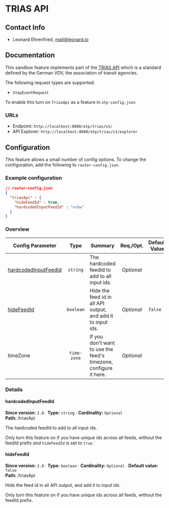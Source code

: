 # TRIAS API

## Contact Info

- Leonard Ehrenfried, mail@leonard.io

## Documentation

This sandbox feature implements part of the [TRIAS API](https://www.vdv.de/projekt-ip-kom-oev-ekap.aspx) 
which is a standard defined by the German VDV, the association of transit agencies.

The following request types are supported:

- `StopEventRequest`

To enable this turn on `TriasApi` as a feature in `otp-config.json`.

### URLs

- Endpoint: `http://localhost:8080/otp/trias/v1/`
- API Explorer: `http://localhost:8080/otp/trias/v1/explorer`

## Configuration

This feature allows a small number of config options. To change the configuration, add the 
following to `router-config.json`.

<!-- config BEGIN -->
<!-- NOTE! This section is auto-generated. Do not change, change doc in code instead. -->

### Example configuration

```JSON
// router-config.json
{
  "triasApi" : {
    "hideFeedId" : true,
    "hardcodedInputFeedId" : "nvbw"
  }
}
```
### Overview

| Config Parameter                                       |     Type    | Summary                                                          |  Req./Opt. | Default Value | Since |
|--------------------------------------------------------|:-----------:|------------------------------------------------------------------|:----------:|---------------|:-----:|
| [hardcodedInputFeedId](#triasApi_hardcodedInputFeedId) |   `string`  | The hardcoded feedId to add to all input ids.                    | *Optional* |               |  2.8  |
| [hideFeedId](#triasApi_hideFeedId)                     |  `boolean`  | Hide the feed id in all API output, and add it to input ids.     | *Optional* | `false`       |  2.8  |
| timeZone                                               | `time-zone` | If you don't want to use the feed's timezone, configure it here. | *Optional* |               |  2.8  |


### Details

<h4 id="triasApi_hardcodedInputFeedId">hardcodedInputFeedId</h4>

**Since version:** `2.8` ∙ **Type:** `string` ∙ **Cardinality:** `Optional`   
**Path:** /triasApi 

The hardcoded feedId to add to all input ids.

Only turn this feature on if you have unique ids across all feeds, without the feedId prefix _and_ `hideFeedId` is set to `true`.`

<h4 id="triasApi_hideFeedId">hideFeedId</h4>

**Since version:** `2.8` ∙ **Type:** `boolean` ∙ **Cardinality:** `Optional` ∙ **Default value:** `false`   
**Path:** /triasApi 

Hide the feed id in all API output, and add it to input ids.

Only turn this feature on if you have unique ids across all feeds, without the feedId prefix.




<!-- config END -->
